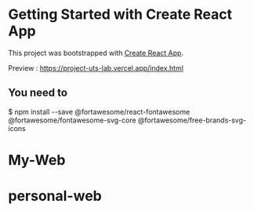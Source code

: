 # Getting Started with Create React App

This project was bootstrapped with [Create React App](https://github.com/facebook/create-react-app).

Preview : https://project-uts-lab.vercel.app/index.html

## You need to 
$ npm install --save @fortawesome/react-fontawesome @fortawesome/fontawesome-svg-core @fortawesome/free-brands-svg-icons



# My-Web
# personal-web

